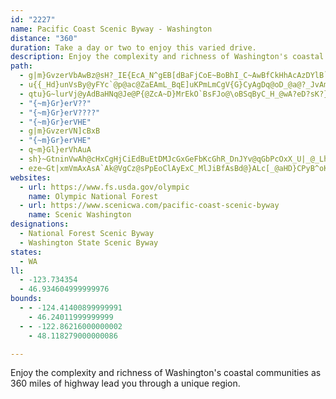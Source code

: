 ```yaml
---
id: "2227"
name: Pacific Coast Scenic Byway - Washington
distance: "360"
duration: Take a day or two to enjoy this varied drive.
description: Enjoy the complexity and richness of Washington's coastal communities as 360 miles of highway lead you through a unique region.
path:
  - g|m}GvzerVbAwBz@sH?_IE{EcA_N^gEB[dBaFjCoE~BoBhI_C~AwBfCkHhAcAzDYlB`@fDDpFcBpDkCdEaAfBMpDr@hK`E~@JbFFpBu@XS`CcBjCcB`J}FbDaApEJhGz@tDRlDRzG`@xr@wArD{@hJmD|@SpGuAhIi@hQs@bCM@?dJeClT{FtCqA~D}FlGkI`FkGhGsH~AuA~Bs@tBAbBTnCnBvBvBdCrB|Ap@bBN`Ee@tD_AdDiAxBK~AZbCbB|CbEdB`C~CnBr@T`Cl@|FDbFm@lDiApAg@lKqBtBEbBRpBt@hBtAhKdJtYzTzAhAzAtA~EpCfGvApVzAdCl@~GrDbKxCbPX~BQxCU`JsA~AMzBBjC`A|DbB`A`@zDRdDWpEc@t@?tDtAlAhBrEzJjAxDvDdIxEhL`AxCpAjC~AtAfA`@~PbCvPjChBhBpA|BfEbHtM~ThAjBza@vg@vJnKtFdDrBXhUPxBYbBm@fBwAtBkB|C}FhB}Gx@aIjAaIlCqEhCk@hCBtCv@hBxBxDjDdDhAbF?f@[dAE~@EbEMpIl@bH^lBf@hLL~LkCtIRtC`ChCvBhVjSnYzUlQ~NrLxJlKvFpEr@zC@lDg@tDoApAEV[NK|@o@^?pE{Ar]qL|Bq@XIl@O|@Sf@UbEoBtDsAbC}@fAw@zTiNnCgBxTwMbAHvBJbJzEtAzArGrJfCbBvBDfBiAzCmFfGuF~CoAhEDbCo@lCyEzB}GpBqB~@YbGSpIz@rUrJFBhDbAtQx@VYxA]dFeDtBkB`A{@vB}AhA{@rEeDpGyAv@IrD[~FoAzBGt@RdChBfFjBvBzApAbBr@ZRJhB?pA}AhAyDb@u@~@aBpEsC~Ag@lFe@pBWjC_@lCi@pCy@vAm@r@c@rAiAtAoA`AqAbD{F|AsCpA_CjBiDDIXc@~BwAzC}ClGmEpBG~FElE?tD@lGBlB?|@n@LJZr@H^bBpIf@jC`@nBpD~QZxE@j@XhKCnFaAjDcAtBmA`C_CxEuBbCaBrCkAnBgClE{@hBMxD?dDZxCdBlFjGfQfBpDj@lAnEjJv@`Bb@j@lJjMvD`GxCvEtCpEr@`BXb@lBbE~AfD|@fCdB~EnB`KBL`Ltk@dArFTfAlBdPjArJTlAnApGlCfJ`CjIl@`AlCnGz@nArAjDL^JTlA|BXl@^r@Zn@fDbGVd@?`@lAvBx@hCZZPl@^tAd@fE@z@B`CB|BBvAI~BQxF[fC{BrRYz@o@jE{BzOkBvEINgBxDcCdDuAhAiA`AsAz@cEnAc@f@mA^iCdCcCpC_MpNm@^kVbSMN}E|Ei@f@{DhDeCtBcRfRgAlAIJuIvIGHkIpIcKlKwExEcAx@oKzKuZjZsDpDcChDiBfEg@dDWzFRhFB^t@lFl@vBlIvRhO~`@hApCl_@d~@jOrZ`DrGpB~Dl@pDWxEqDjNw@tFa@hKAHPbHlA|FhBrExClFtC`Jv@dEr@|BRn@vBdEtAnAlD|A^Zz@r@t@tAl@jDt@dTZdDLfEx@vI^hAhCnQ~@bS~@bc@f@rF\jAd@fBlB~CvEpCf@DlDjBp@^vFbHtBbBlBz@`@CrBIlCeDhF_EfDgA~J[jEt@xF`A~ERjAEnFDtBBfB\r@^jF`@rPpBxC?rAQrD}AvCkBlCm@zJuApCMB?~Bs@f@C`Ek@zJQf_@hHv^vHjBFnUpEF@hHhApFfA|DNtHV~FWlEw@xCqAvBsAhDwDbCmDrD{GhJoO|BuD`BqBtCqD~@s@`@c@`AQf@?zBXbBR|GpB|Af@~rAp_@t@XhCL~JiBPSnE}@jX{Gvb@kFxBUbTy@vPf@pR|BpDRtGSzFcBbEgFVKtOyP`mAkjAlc@}`@\WtEqDrBw@l@s@bCo@vMyEzGmApTcC~@SfJiBvDSFShUwCLSfFe@RSnAKhBMvDcAzDYtFmAtA?rCm@bIiAZQtDc@ZCPSlA?lGoAlIm@b^ElKEl@?bFHhIJ|GJvg@l@~@@fGj@pALxAb@lGbA~APlLnAzI`A\DhBf@~Gn@zC?fHwBlA_@hEa@ze@s@xHn@hDr@lCm@zSiN^_@tKyKdDiCxFsDh@s@bCaAhC{Af@?zG_DlTqEzIsEnFiEvGyHvCcC~Cu@l_@UtKmAbJqDdKaEfImEzAaBb_@ep@pOiXlDyEfC}BlT?tAzA^hBUpJHnAlCnHf@dDLfMh@zH^hAfA`G?fGdAbVCnMc@xHaC`]c@|BiBbCy@f@eAhBgFnOm@dD_B|OwBzG?l@[pC^z`@h@zMpA`FfAnBVz@dD~BvTfRlCzCZ|Pc@dEqBzF{@zFWvDDzGX|Ah@`B~DxGpBbDhBzCp@vB~A`AxGtAvGnCfDn@rFXtKbJlEzFtFvJzA`Fz@xEf@rLdEtTt@bBb@^pEz@zAtApEfGlDnAvLGtHrDzAXbIDzALfHGvB`@xBzAz@|BB~EcDvU_@tOh@hGfBdL~AzF^^vARxGiBdLa@fGm@hIYbGXpM|B~FLrInB~@M~A{@bFeFtBuAvEuAbGJbAbBJh@|@pFhAlAtDZ~ASlB{@pC?~HrE~Aa@lIkJpCiBbCw@|Bo@xFEHAdDh@bc@~G~BZl@RtlAjSpQzCh@JLBbBnBzA|Cd@`BxCdKhA|BbHrFpE~EdBvD|@jK`BvI~@nB~ApCbDnCxBfAj@Xx@`@bFtAvBRlAl@jAl@vBhCfEnGdDjEtI`Ih@FPLx@f@z@j@hBbBtAzBdBzGl@lFp@`GpDj`@D~Qo@r`AErG[rX?bDa@bsBIlg@C`QAzCCxIApJA|AErOG`RDjSWr]CbE?hD~@ElCDtG?vB?jCZhDMlBLtCJzBERCh@GdBSvGqBlAsAhVov@Ng@~AcCjGwCfGuCtG?lE`AfAHR@x@P~AZrPs@JaHKkDDwCD}DLkEGmEB}DMyD[qEcCeDuCsFm@uBCM{@aHiBcIuB{FgA{CmBqCiF_F}GoEsGiEmBuB{AiDGOqB_GuIi^qIy]m@qE?uB@_B@yHlA}Cb@{AhDoLp@cC`@{@jOae@jZq_AhAiCvLk_@`Uyr@hAuCfHkJ~C}BnCuA`Ae@z@Mv@g@^K\KbI_C`@K?SZ?VIfAWJS~@KLShGoAZY^ExMaF~NuIzEyEBYZMb\m[p@g@BSrJaH~E_Fd@YRSdC}AjCaBhBs@^YzCsAlE}ALGhAi@nAk@v@YPIRIdGcCl@_@l@_@l@a@l@a@p@s@zA_BPQtD}D~BmAhB{ApBcBzB}BP?~BiDl@YpDyEBa@lAuAnA}AzBkC|AkBrAoBnEsGVc@b@q@f@_AhB_DxBiHxBqF^}@`CeGJMrEaIhCqDbN_PHIpN_N~CiBbF{AjE}Br@_@hC}C~AyDfByFv@kElIaVfBwDrEoIhNsTp@oBZoBZiP^yG~Eo]tEeb@lAiYr@yPBe@vDsc@b@gFhAkRCyEXgAp@m@v@MjBy@
  - u{{_Hd}unVsBy@yFYc`@p@ac@ZaEAmL_BqE]uKPmLmCgV{G}CyAgDq@oD_@a@?_JvAmCn@iBTyExAqC`@oCj@sNF}BK{AUs@]yBmB_AgA}BsDiCgDmEmHaGeIaA{@gAs@_EcBcJmEaIcDoFkC{LgIoMyFwAa@{@Wu@EaDHeB]kB_AmAmAwA_AoA_@wCOyCFqFMsDZoAG}@c@mEgEeDoBcA]yE{@cDkAq@My@D}Dt@iAGoFeCcIg@{Cs@}QgHgHkHaFiKaC_EgCgCsA_@gCFg@MyJoIiHeEqDcCe@ImCAc@KoCyAs@MkHK}Ee@oCs@cE}AcF{C{HiFkPoMaBcA{@[kDi@yFOiBYoAcAm@{@sHgNy@_AiAs@]MeAC{CX{Bi@gAOoAPiF~A}@?u@SiAyA{HaRiA_Ci@a@_A_@qG_@u@ScAs@yDsFcBkBi@Uw@OcH[_AO_A[aBsAcGgGe@W}@KmAViGrDyClA}Ch@wC@sDSsFk@sBg@wAkA{AyC{@eA}AMwAXuAv@gC|C}@bBuAlDeBzB]VqAXm@KyB{@c@i@i@gAe@sBGkDN{Bf@oDh@uAj@gAvCmD~@gB^yALyA?sBCw@e@sDwEcUiAmDo@mAiBmCkFuGqNaNmByBmXq]}FcI_AcAy@m@sBgAwD?_BQsCmAwCaCuLkLiCiD}AeDkAmDyAgG]eA_ByC_OuQcBaBeBk@wB[yBk@sAs@iRkVeR}TeGmFkUgWmCyE}GiNiA{AmAeAaAs@uCy@_H?sMd@eACuCm@yCgAiIqFiI{D_Dy@aKmBsAk@eAs@gGoGgA}@uAg@_NgCqH_CmUkFuDaAwBY{OYm@S_Am@y@kAsFyLmBoC}EsFaFeI_BgBcC{@{@KgEeAqEoBsG}DcBs@oB_@gCGwBRcGrA_GlBwCrAwEjAqXzHo@DoAQoAaAw@{Be@kDmAoO{@gU[wGKk@q@_DkD{IwLgRgC{EqAsB}@{@cF_Do@s@}C_F_AuCqAsCyFmJ_ByC}BqDkGoGmGyDiAoAyA_CsByBi@]_Ca@cCs@yBYwEcAiCu@oAs@{QaQ_WoRaIcFyB}@mF{A}F_AcDmAqGiCePqIgBkC_DuGwEkI}HaLwCmDgJuD{B_BaCgC}CeCoMuIyCmA_Aw@uDgBcI{BkKQsC^oBWwB{AyB_AgG_FqGaGoP}L_Ak@_AYcDWyBg@cAk@wEmEm@u@{BkEmB{E_AgEe@_HYsBm@mB_D_Gg@gB[sBOgBO_Hc@oGoAmIsBaKu@wBsAuBgQwS{@qAi@mAi@kCuBeUc@qB_A_Ao@Eu@Xw@p@}ApB_A`BeApCs@bAc@Vk@?i@Y_@m@W}@EoBL_Dd@sD@wAEcDH}DUqDgDmRiA{H_D_HwBcGs@kA{AyAiAm@aXmJ_Aa@oA_Au^q[kFeEeCy@}PmAeBYyAe@aCyAmUgRoAuAuAwBsBuGUe@{GeVi@qA_@g@_@_@oAk@yQoBmDcAyC{AsB_BmBsB_B{By@wAiBkEaJ_XwIw^m@gByAgCmAmAaAw@{HaFsB}@qG{A{@_@mAaA_AeAs@sAqGaQoAaCoAeBsBuBkMsKsB_BcCgAsB_@iB@o`@rD{DJqBEuFs@kd@uJaEkAii@{KsAKcB?cC\mH~AiBFmAKiA_@eAm@{A{AkR{TiLoM_DmCcEyBsEyA{|@uPmF]sUY{BMgC[mEkAmAe@y@Mec@{OgDgBaOuLaDiBo@Oo@EmALiA`@i@d@iAhBoB`Fo@`AmBxBgDtCkApB}BnJcCjFgEtFcBfBuBhB}DlCcChD_AlBsBxHs@dB_C`EqGpD_d@bQsEnAaVbDcG`AiBp@sBfAyAjAsAtAsDdFkGtJyArC_AzBiAdDe@dBcAzEcA`IUfCOfEIpEHzi@CpAKfAq@`Cg@~@mAjAmHtC}FrEaCb@yGRyAN{Aj@aAbAuAzBgMnXoBzC_Az@wAv@{A\}A@_B]yAs@s@g@iFgFiA_A}A{@kQsFiLqHiDuAkCk@oJeAwCs@oAm@sA_AuEkEuA}@eMkFmBaAqI_DsCyAkAkAoAaBeEaHqw@o_AwByCy@{Ao@_Bc@aB}BaLiFuUe@eDmDql@y@sJmCwW_@yEEmCCwPI_EQy@Wq@u@uA}AkAkA_@aCGoEJo@t@sCdBmAfAoB|Bai@vt@}BzBuA~@yAd@cBRiQlA_t@|FqIf@iBD}@I_AYqOaFo]oMqGaEch@e_@cB}@iBm@yd@yHmFs@cQMiw@BaDKsBe@kBgA_A_AmYc_@sAuAsAeAyBiA}Cg@eBAmDl@eOxEaCfA}E`DsHlEgZnSmB`BcBpBe]~c@iCzCyApAsAx@eP~F_K`DuD~@gETyBI}a@wEyRmBoc@uA}LeAe[}@eBJmA\gKfFsBz@qBl@uCJuHe@mD_@{Ag@}@e@kLuI_DsBsBeA}Aa@uBQic@a@kGW_AS}As@oFsDqAk@sA_@{BKiCVa[tF}QxCeEP_JEyDZ{C|@yXhKwAVoBFgBQsHgC_B[cCEyARwAj@iAx@kBtBg@~@u@pBoChJi@fAcA|AiB`BsAl@qBh@eA@_BQ_Ba@s@_@cBsAie@ej@qBgCqAaC}@sBmAeE{Pqz@_CuJeBqEwBoDqAyA_CqB_CoAcEmAmc@wKcEu@sCWmEDiCXal@lKaHpBu\bL{B~@kCrAeBzAqIzIea@xg@}@|A_CfF}A`EoAxDs@dDyAzKgHbo@{Kp}@eRn_B{G|h@u@~II`GIz|FHpB^`FpGrZtHt\pAtDvAfCtAjBx@p@pG~Db}@hm@|TpQrCvCtKtJhBrAbDxApJlC|DrCh@r@rBfEzJzY~@lDl@tDP~BD~DAhAc@~Di@vCi@rBwCvGuAdCsBlCqI~HgE`FyDdGcH~Loa@nv@kMfU}AfBwB~AyBnAuBp@cBVaWIqCVq@R_CdAsAlAyAdB}j@l_A}D~HiKrZuBpDmB~AcCrAaM`EqBjB{A`CiEdIwW`j@sBzEyA~DcCvHkBpH_EnQwIrb@}CpPiB`OoB`SmAbNcBd[u@hTc@`Se@`dBIzm@OlVDtPOpOYrJoAvRgAtMaAxKsA|KcAnMsCpc@yDfk@mCvYsAnPoBpSaEdg@yHj{@S`CChByi@pmGcBjVkM`zBsChh@GTi@zIwPh}C_AtOgAhVgCna@O`MErk@GrGIhV?jZmA`OcE`a@wGbu@i@rFYxBa@pBgDvLwEfNyBlEeKvOIb@wIpMy@dBi@xBO`AG~BJ~Cl@tCp@lBnNjQx@|A~@jFDrDK~AYfBcArCu@fAiBdBcARsAPmBKwH_C}@GqCd@}@l@cAxAo@rAu@fFCxAb@jEhDbLrQ~g@z@lDb@lDC|YLvN~@nVEtKi@`L]~DoCzd@sD~g@}@|Q{@xG}@zDyJ~ZiHfVw_@rnAmCpJ}C`JsCrJfZtWnArAzI|H|IrHrArAzIrHbAxATp@\bBFhAEzAcArKuAvQEfBDzEvEbeAbEp{@lBdd@fFfdAnHzcBzBhd@vIlnBd@jHbAhLxCbTfDnQfB~Hj@zBbC~Hp@hB\j@`]xbAhL~[nA~Cx@~AhBjBbAj@hAb@t@DxAGlB_@rD{Cv@e@lAk@jBe@nBAbEL|B\d@Z|@pAh@xA|BzH~AxDzChFfDxD`IxF|CfC|DrCvFrElDxDxBfDvHtPlB`Jz@zBr@~@z@x@fBl@|ADrEg@hCCr@PtBfApAxA^dADlA_Bnb@YrPH|D`@nHl@xEn@nDbD~NdAtFh@`FV~EJ~C?xDKnEm@xIcXnxBwIbu@iD~UqCfVe@bGaHdyC]bU_A`\sB`~@e@zFcB`IoEjRmAhEcC|Gy@`DOnAY`COlBTbSOrC_AfGoAtNuAtIq@|CiAnCoBrBuE~B_D~@eBx@s@l@yCrDyAfC}@xBsAdGcGxa@wAbIoBrO}Ep]YbDOdI^nIbAxGh@~B|BrGdAtBrDjDhO|K~@x@lBpCh@`Aj@~Bb@lCjAbSVjAbC`Ij@fCX~An@zGXlFAdBm@zL?rAXnHRfHp@|DnAfDtCzFdBrFXxAb@nECxKNhBvBfO^vDSzD{ArFMrDb@`EZ`BrBzGxAlDpKxO`G`ElBD|Dk@d@?vDvB~CxBhDpDfCvB`IpBpFq@rCeApAF|Ax@rBnCh@fAfExErCzBx@lBxAfKt@lBhBjAjCjALT\jDNfEKfFZrDb@~BlFhJxBlCr@dBt@lCb@dCP|DLrGXdB|AdEdClBnDtAjCj@dAdAxOns@oA|v@IjBWrBSx@]z@cDdGc@lAUlAIjA@xGEtB_AvCOrDo@nH_ArE]lCUx@KdAZtDR~E?`B[jG@lAhAzLc@zHD~FRzAbBxFN`BBpAIn@m@~CE|@Z`FV~@x@rA~@x@vEfCdAjB|@bHd@jBVlD?x@Gj@gB|Ha@bCSfDEzB?fHDfBHpA|AzFJxAoAtKSfDApECl@u@dEq@fCAjC_BhH}CtSiBlEsAlFYhCIdDBlFTdEClBGtAq@dD_@fAe@v@cClCcExB_AzBs@dDe@lF?xANtDCrAyArDyAjCgBrAq@v@o@`BcCjA_Al@mBrDw@lCKfBhAtYOzFc@fG{@fC}@jAWl@w@dDi@nF_@zBMb@yAlC_@~AKnBHpDGxCEj@{@nE@lEEp@]~Bg@fBYtFi@rDsCfKkA`CkBxCmGbNsFrIwAvCmA|C_BfFuAjHuFd^}Kpq@cAxK[zJ[lf@g@|ZCzFo@rJaA`GyBzHaCxFsOjUuArFu@`J@pCTzDn@rEpAxGrEdTrBxInA|G|CrNxBzO\lGPnGBnHPpF?fE`Azr@~BxfAx@hu@b@hTz@|v@r@~^r@zm@bB~|@d@v[HnNn@b^~@zo@|ClnBr@nVfYtpCfFfe@~BhVbChRXjDXxEd@vNChWHxXHtbAyCtlDo@lm@m@hXmIz_DsCriAi@|PaTplDqArUwGvfAw@zNOzIBtIH~E|@bZt@pQxHfzAxApTb@fDrAtH|AxFd@rAxBjD~PbLlBfBdMfQhDzGrAdDlCtJvGxY~Hnb@bAvHr@dEd@xDVxC?zHgC~}@UdFy@nMWxBqAnIs@fGKjDTzHTjCZ|Av@pD^jArT`f@fEfKdOnc@hBdGpD`K`CfGtElJrEnIrCrDdf@~h@bD`EzFxFpFzD|ExAfFx@jDXtDj@d`@vMbEpAdCXfEF`HY|CV`J~CxCh@jGXjCS`FmAfDaBdHeEdCs@dAGvF?jrAtBjHVtDj@`Cl@lDrA|ErBtI`DxGrCvD`CdBbBxAlBlArB`M|W|D`GfDlDhD~BfD`BxAj@fFx@fq@lBdHJxFg@hFoB`CyArC{BtAuAjCkDxAaCnf@ykAvDyE|CsBtEqBvAGlhAXzDV`Bj@zB|AvAvB|ArDdPts@bSv~@x@hCtAhBtHtHd@RbAXhFl@rCDbB[tM_M`_Ak}@|CmDlHsJlAo@tAYdIOzAYlA[jJwFx@s@n@eAb@}@nAeEx@_BbAy@hDqBfDgEr@i@jC}@hAy@hDaH|BmCpFsFbU{KnAgAvAwBz@{B`AuEvA{Kb@qEHgFUq|@Nk_@OyF?y@ZeDd@mBv@oBtAmBhAw@bAWx@GlBLbC|@bBlAxAr@nBp@pCf@~@?jCKbASnCeA`CuA|h@i`@xMqNjAqBnB_EpF_LvAkDlAsB|BkD|BoCjAeB~AyDrCcIj@sA~@wAhBkAlAUtA?pEf@rCMd@MlQyIlFsClCgBbJqJpBcCxAeCrBeFhAuDh@eC^uBxAmN`@aC\gAx@}Ah@k@n@a@lAe@nBSxAa@tAw@`AmAj@qA\gBJgE_BeKEiA?gDTmEbA_IfDwTfAgE`BgE~AgFx@wDZgCbRatBr@eGb@}B~@yDt@yArAyAnr@qi@~A{@~@_@zHsAtAs@x@s@n@w@|AkC|Pa\hAqCbG}Ph@mAjA_BbBqA|Ao@pGkBnIyB|AWdCBnKrBlDd@vB?rAWrEeBtz@a_@rDmBj@w@n@mAbAaDl@qCJyA?uAS}BOk@Uu@i@mAc@i@{@s@kBs@eAm@i@s@c@wAKoA?}@F{@TkATa@h@q@n@]b@Gd@?r@P~CfCbA^b@?tAa@bD_ChAm@lB_@xB@bBX|W`L~@X`FVvl@_Bn@K`C_@n@Y`OsIhBa@|ACrCbArDhBlVrMnA~A|@zC^jBNtBJhCXxPRjF~Bz`@BrBC|B_@dCgEpP_BxFo@zCSpEB`Cn@lIl@rCt@fBnD~FfBnBx@h@bUzJz@f@vAlArJzNtDfGhAzBh@vA~@lDdMdw@nAbG~@`Dd_@ljAlAfC~Ula@tItNnBjCfDjClJ`EzBn@nF|@|Ad@fJzDbD~BjA~AdCtEnBxHh@hFz@tORjARdA`@`AxBdDbBfE^~AzExXj@|BjEbKrf@|gApGdOn@~Bd@fDN~CBjB_@fY?~BNvBp@rBdFlHhBzD`AfE\`DRrGj@z[\tDd@lBr@lAfEpFpA`ChLhPn@xA\lCKtHP|BZzBh@xBx@jBbIfJnJnJrAdBt@zA~Jda@X`BLpALlDOnJ@lCVpDTrAh@~Bn`@jbAr@hAxArAxBt@r@BtAOhBy@vEqCh@a@d@q@fBaEn@w@t@YbABb@JdAz@|@zBtApFr@xBh@j@h@XnAFnAQ`UuHrBg@dkAaKhC]pBk@bCiAxCkBnCaC|C}DxCuEvAyAxBm@lEs@~Bw@bc@kUpGgEbG{EzIsGpC}BtCaB|CkA`n@oPbAg@dAy@t@aApVi]xAgAbA_@jNy@jGQ|`@yBx_@uCtAStHsBb@W|@y@zBmDl@k@t@e@lBa@fKs@rBe@hAe@nR}KrCwA|@SdCW~NVrEEzh@mH~EaApGsBrjAyd@lBq@rBg@hCc@zZuGvbBy\frDao@pJkBdCsAvBsChi@qzA~@sBnDmFjBkB~_@wZdCmAjBe@~AUvDQhDJjDzApNtHxCpAjOzHpDpA~A@lBEhBYjCy@bMyE`ImC~GsCfBgAv@q@p@s@bDgH|@oD`Kei@XaCNsBHeEWgE[qCe@cCs@eC_AsBoe@o|@aFoJmgA{qBiCsFcAeDu@aD{ZecBe@eFOoG@eDb@oI^{ClCgKx@mEp[wiDfL_qAdHsu@~Eyk@`BuP^eCpAmE`AmB|AyBt@u@tBeBr@]`KmCd@[`BcBj@{@f@kAZgAn@kEl@eS?mBd@yFb@yBx@_DjAoCfBmCrB_BbEgBfHcCr@_@nCyBnAaBf[of@|@oB`KeYd^_eAnQ{g@`AmD`@_Ch@gFh@_\~@qI`Iac@bBgKrUcsA~Bq]LgEYcT@cBL{BX_C|EyUX}@nBmDxRaUlBuEhBgI`Jaf@vIgf@`Jie@~^opBfHma@~F{YtJwi@fTqxBz@cLBuAEqAg@yB_@mAwHaP_@gAUeA_@uCSwHD{IOiOKsBcCqVwDsb@uL_pA_CwXgDk]cEme@?wTi@gH?wABuA`@mEFcBFew@Ac_ATajBR}B`@cCbAsCh@_AbBkBdJoGhC}A`]qUnL{HrG{EbAkAbAeBrCoHjAsB~d@gj@xAkClAsEpF{_@NwA@yBWyFcDeVm@gGKoKJuXl@oEd@yBr@kBzAiCdC_F\_Av@mDPgEQmIIaLDgBf@eDnAkDnAcBhAiAxP{IlD{AjCw@|ASbHMpm@fCjE?rf@eB|Wm@jn@sBjDG~Dl@xAj@hVbNhy@jf@hKtGlInExCxBhB|@~DfAlLzBlXrGx^dIfIrBrZtG~J`C~CnAnRvOfBfA^RjGbAxAl@~BjBrF|E~^bZbf@~`@hBxAbAf@XDzBA|d@eCvBaAdNyJtAe@|ABpPrEnCRtAInBOj@QdE_C|HmFxBs@fEa@hPk@|Hr@vDG`SqBjGShQx@lBR~TpFpERpdBxBfDE`Ly@rDKxt@a@~ANfXdGrB~@bGzDfBp@dB^vELd[_BhCLt@Pzo@bW`qBnz@tP|KbP~KnDlBfCx@hRxDbCn@rBdA~ArAhB`C|@bBpNd]zXds@xApGzKtx@j@zCfB`FxAfC~b@rh@fErFrFdGxBlB~BlAdElAxDPvCWnA[rD_Bj\}SnS_MteAcr@jGsDbBuAjA}Ar@kA|AmEbBiHl_Bm|GpXqkA~DyOb@kAlAwBfBoBnZcQlCiArF{ArDeBrBsA|EaGhDkGpB}Cj@q@n@a@vAq@rA_@~AQjABtA`@tTnO~AdAr@VbC`@pKz@pEjArLrD~HdDpYjPxUtNzKdLlEtFvHlLvAxAtAtA~AjAlEfBzEb@jBOvCe@tAg@rDsB~I{FrDkBrCiAhBc@vEe@xQUbAFnAX~A~@lRvQhAp@rB^hAEtAe@hQiHxA_@~MkAlBBj@FlAf@jAjA^l@vD`JlR`g@r@pAtAdBx@r@jAd@vB`@fGp@rC?do@qIfGi@rB?v`@tAvAV|BlAjAlAfF`KbA`BfI~HrD~DlG`GrAfBrQv^rHbMrEnPdB~Gt@jBvQpVvBfC^^rBz@|D\hc@jArACbAg@z@q@jGoH`Aw@d@Sf@G|C?z@K`BaAtCwBfFsCzJ{DlBSbSXjG@p@G|c@oJtN_CzLwDbFu@xB@pDh@nFzB|Cp@xA@|@M~DkAxMaF|PeFtAm@bBy@xJ{HdImFnDgAr`@yJpF{BjLwH~G}DtC}B~CyCdBaCtGoHz@y@bCyA`EsApIyBlWaIlBqAp@s@pAoB~@cCdD}Ov@yCv@gCzB_FfEmFfKiKl@eBPgBFkj@Ts@j@M|d@Jnb@Qt@x@vDfHhN_UnAqCvDmJn@sEFgDLae@TmLHkc@Bcx@Nom@@mhBVqA`AyAp`@kc@kQsc@kNq\
  - qtu}G~lurVj@yAdBaHNq@Je@P{@ZcA~D}MrEkO`BsFJo@\oBSqByC_H_@wA?eD?sK?}D?iB?mMMgHtDmG~DuIrDeHtD_IvCmEdDqENWhHqLxB{DhCsEdFwInBiDpC{DnDaHbBcDx@{@rCeDbB}B^MfC_DhCyCbCeDdCsCfC_DhFoGhBeCHM`CcDrAeBh@w@@Al@}@|@wAT]fIgM@ABGdA_BjFgIxKiPdFkMzB_IxBeNv@_Ez@eH|AaJpDgJzBgDvAeD~AmIxQ{a@tCmEfEeB
  - "{~m}Gr}erV??"
  - "{~m}Gr}erV????"
  - "{~m}Gr}erVHE"
  - g|m}GvzerVN]cBxB
  - "{~m}Gr}erVHE"
  - q~m}Gl}erVhAuA
  - sh}~GtninVwAh@cHxCgHjCiEdBuEtDMJcGxGeFbKcGhR_DnJYv@qGbPcOxX_U|_@_LhOcN`MwCzAmSjC_@DGZyEd@aBPuGp@kPhAeCPoCRy@F{XjCuCDYFwAXiJMiFy@gFw@aKcCeFmAaMoAeDVeKv@qJ|A{B^{G|AuBhAeC`AMJgL|IqAdB[R_FjG_G`J_FrGeHpGqB|@_@^c@h@[^qLnIoG|E}C`CmPjMmLrDuHjBmRjGcKpCsKzCCPcYhIiz@pVmCv@KRsB^c@FuGpBITuGpB{F~C{@j@qBrAk@bAwAdC_@lAgFxP_EzMq@vBu@dCcE`NkBdGsH~OiHfNoDbHiFlI_DbEqL|F_EvAIRcNhE_HhAqGMmEcB_D{@yGmCsKiEgBa@qXkL}GwCaJyDiLkGmEiDgFmDiCaDcF}EiG{EuOeJqSmHwFwCye@{V
  - eze~Gt|xmVmAxAsA`Ak@VgCz@sPpEoClAyExC_MlJiBfAsBd@}ALc[_@aHD}CPyB^oK`EuDjBqElC}DzC}ErEoBtBiJrLkAdBy@~A_AlBu@xBaAhDeA`G]rCKjCIlG|@hs@GxCUrCgEzXgId`@u@fCiAnCaKzP}A`DmA|Dq@tEW~De@pRXjb@JrDbBbV|@zOC|CUfHu@jGiBfIcB`EgC~E{CfDqBdBgElBwCt@iUxDsHdA}Cr@}FvCmFpFqCjFkBtFkF|SuBxHaErKsDlF}CbDiCvBwGjC}E`AqHDwY}BsXcEce@qFuKsCoCgAcC{BuD}DoEuDcCqAmE_BmDc@}BOwOB_O`@ye@|@kXX}_C~DcENcBRoCp@_MrF
websites:
  - url: https://www.fs.usda.gov/olympic
    name: Olympic National Forest
  - url: https://www.scenicwa.com/pacific-coast-scenic-byway
    name: Scenic Washington
designations:
  - National Forest Scenic Byway
  - Washington State Scenic Byway
states:
  - WA
ll:
  - -123.734354
  - 46.934604999999976
bounds:
  - - -124.41400899999991
    - 46.24011999999999
  - - -122.86216000000002
    - 48.118279000000086

---
```


Enjoy the complexity and richness of Washington's coastal communities as 360 miles of highway lead you through a unique region.

